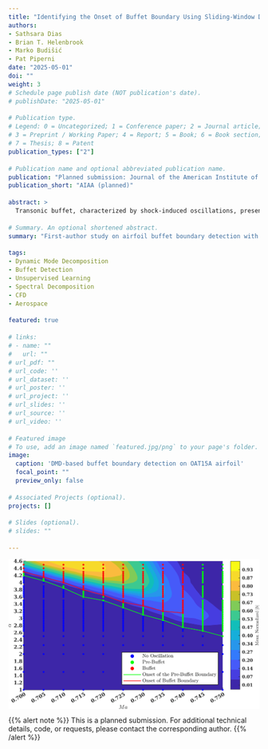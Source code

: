 ```yaml
---
title: "Identifying the Onset of Buffet Boundary Using Sliding-Window Dynamic Mode Decomposition"
authors:
- Sathsara Dias
- Brian T. Helenbrook
- Marko Budišić
- Pat Piperni
date: "2025-05-01"
doi: ""
weight: 3
# Schedule page publish date (NOT publication's date).
# publishDate: "2025-05-01"

# Publication type.
# Legend: 0 = Uncategorized; 1 = Conference paper; 2 = Journal article;
# 3 = Preprint / Working Paper; 4 = Report; 5 = Book; 6 = Book section;
# 7 = Thesis; 8 = Patent
publication_types: ["2"]

# Publication name and optional abbreviated publication name.
publication: "Planned submission: Journal of the American Institute of Aeronautics and Astronautics (AIAA)"
publication_short: "AIAA (planned)"

abstract: >
  Transonic buffet, characterized by shock-induced oscillations, presents a significant challenge to aircraft stability and performance. This study developed a sensor based on Dynamic Mode Decomposition (DMD) to predict buffet onset by analyzing the aerodynamic characteristics of the OAT15A airfoil under varying flow conditions, including different Mach numbers, Reynolds numbers, and angles of attack. The sensor was developed using data from a simulation at a Reynolds number of $3 \times 10^6$, a Mach number of 0.73, and an angle of attack of 3.35. The sliding-window DMD approach was employed to accurately identify the Strouhal number associated with buffeting and the transitions in flow stability, leading to the determination of the buffet onset boundary for different flow conditions. This boundary was subsequently used to validate the sensor, resulting in the development of a robust buffet detection tool. The sensor can be integrated into the design cycle to monitor and dynamically adjust parameters, thereby preempting buffet conditions.

# Summary. An optional shortened abstract.
summary: "First-author study on airfoil buffet boundary detection with unsupervised ML and real-time predictive modeling."

tags:
- Dynamic Mode Decomposition
- Buffet Detection
- Unsupervised Learning
- Spectral Decomposition
- CFD
- Aerospace

featured: true

# links:
# - name: ""
#   url: ""
# url_pdf: ""
# url_code: ''
# url_dataset: ''
# url_poster: ''
# url_project: ''
# url_slides: ''
# url_source: ''
# url_video: ''

# Featured image
# To use, add an image named `featured.jpg/png` to your page's folder.
image:
  caption: 'DMD-based buffet boundary detection on OAT15A airfoil'
  focal_point: ""
  preview_only: false

# Associated Projects (optional).
projects: []

# Slides (optional).
# slides: ""

---
```


<img src="featured.gif" alt="DMD-based buffet boundary detection on OAT15A airfoil" width="1000" style="display:block; margin:auto;">

{{% alert note %}}
This is a planned submission. For additional technical details, code, or requests, please contact the corresponding author.
{{% /alert %}}

<!-- 
**Supplementary notes:**  
Add additional technical explanations, figures, or code snippets here. 
-->

